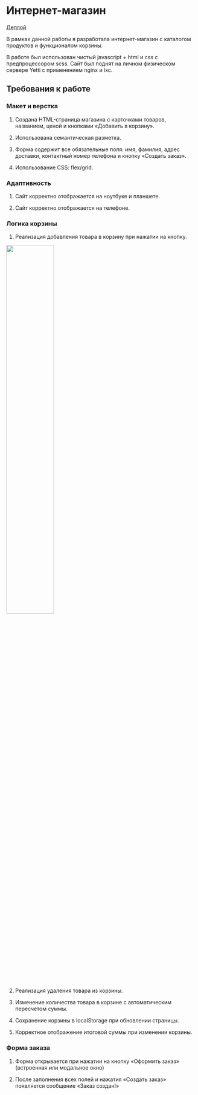# Интернет-магазин

[Деплой](https://webdevitmo.plida.ru/lab1/index.html)

В рамках данной работы я разработала интернет-магазин с каталогом продуктов и функционалом корзины.

В работе был использован чистый javascript + html и css с предпроцессором scss. Сайт был поднят на личном физическом сервере Yetti с применением nginx и lxc.

## Требования к работе

### Макет и верстка
1. Создана HTML-страница магазина с карточками товаров, названием, ценой и кнопками «Добавить в корзину».

2. Использована семантическая разметка.

3. Форма содержит все обязательные поля: имя, фамилия, адрес доставки, контактный номер телефона и кнопку «Создать заказ».

4. Использование CSS: flex/grid.

### Адаптивность

1. Сайт корректно отображается на ноутбуке и планшете.

2. Сайт корректно отображается на телефоне.

### Логика корзины

1. Реализация добавления товара в корзину при нажатии на кнопку.

<img src="/media-report/2025-09-09_00-37-39.gif" width="50%" height="50%">

2. Реализация удаления товара из корзины.

3. Изменение количества товара в корзине с автоматическим пересчетом суммы.

4. Сохранение корзины в localStorage при обновлении страницы.

5. Корректное отображение итоговой суммы при изменении корзины.

### Форма заказа

1. Форма открывается при нажатии на кнопку «Оформить заказ» (встроенная или модальное окно)

2. После заполнения всех полей и нажатия «Создать заказ» появляется сообщение «Заказ создан!»


